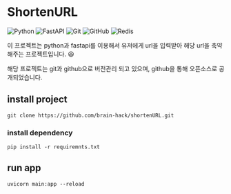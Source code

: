# ShortenURL

![Python](https://img.shields.io/badge/python-3670A0?style=for-the-badge&logo=python&logoColor=ffdd54)
![FastAPI](https://img.shields.io/badge/FastAPI-005571?style=for-the-badge&logo=fastapi)
![Git](https://img.shields.io/badge/git-%23F05033.svg?style=for-the-badge&logo=git&logoColor=white)
![GitHub](https://img.shields.io/badge/github-%23121011.svg?style=for-the-badge&logo=github&logoColor=white)
![Redis](https://img.shields.io/badge/Redis-DC382D?style=for-the-badge&logo=Redis&logoColor=white)


이 프로젝트는 python과 fastapi를 이용해서 유저에게 url을 입력받아 해당 url을 축약해주는 프로젝트입니다. 😆

해당 프로젝트는 git과 github으로 버전관리 되고 있으며, github을 통해 오픈소스로 공개되었습니다.

## install project
    git clone https://github.com/brain-hack/shortenURL.git

### install dependency
    pip install -r requiremnts.txt

## run app
    uvicorn main:app --reload